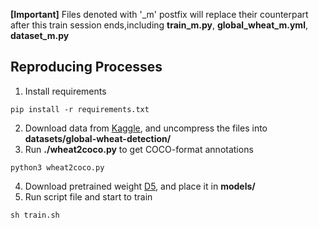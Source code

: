 **[Important]** Files denoted with '_m' postfix will replace their counterpart after this train session ends,including **train_m.py**, **global_wheat_m.yml**, **dataset_m.py**


## Reproducing Processes

1. Install requirements
```
pip install -r requirements.txt
```
2. Download data from [Kaggle](https://www.kaggle.com/c/global-wheat-detection/data), and uncompress the files into **datasets/global-wheat-detection/**
3. Run **./wheat2coco.py** to get COCO-format annotations
```
python3 wheat2coco.py
```
4. Download pretrained weight [D5](https://github.com/zylo117/Yet-Another-Efficient-Pytorch/releases/download/1.0/efficientdet-d5.pth), and place it in **models/**
5. Run script file and start to train
```
sh train.sh
```